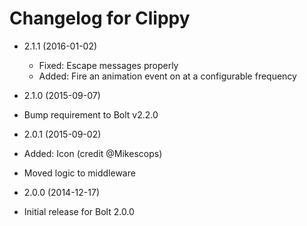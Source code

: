 # Changelog for Clippy

* 2.1.1 (2016-01-02)
  * Fixed: Escape messages properly
  * Added: Fire an animation event on at a configurable frequency

* 2.1.0 (2015-09-07)
 * Bump requirement to Bolt v2.2.0

* 2.0.1 (2015-09-02)
 * Added: Icon (credit @Mikescops)
 * Moved logic to middleware

* 2.0.0 (2014-12-17)

 * Initial release for Bolt 2.0.0
